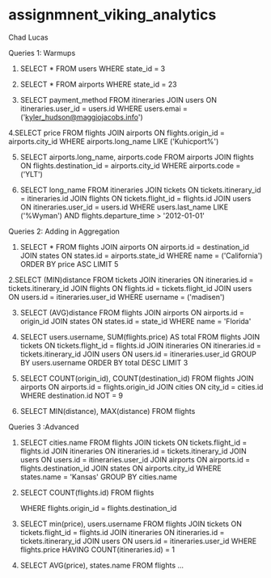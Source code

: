 # assignmnent_viking_analytics

Chad Lucas

Queries 1: Warmups

1. SELECT * FROM users WHERE state_id = 3

2. SELECT * FROM airports WHERE state_id = 23

3. SELECT payment_method 
     FROM itineraries JOIN users
     ON itineraries.user_id = users.id 
   WHERE users.emai = ('kyler_hudson@maggiojacobs.info')

4.SELECT price FROM flights JOIN airports
ON flights.origin_id = airports.city_id WHERE airports.long_name LIKE ('Kuhicport%')

5. SELECT airports.long_name, airports.code FROM airports JOIN flights ON flights.destination_id = airports.city_id WHERE airports.code = ('YLT')

6. SELECT long_name FROM itineraries JOIN tickets
     ON tickets.itinerary_id = itineraries.id JOIN flights
     ON tickets.flight_id = flights.id JOIN users
     ON itineraries.user_id = users.id
   WHERE users.last_name LIKE ('%Wyman')
     AND flights.departure_time > '2012-01-01'


Queries 2: Adding in Aggregation

1. SELECT * FROM flights JOIN airports
     ON airports.id = destination_id JOIN states
     ON states.id = airports.state_id
   WHERE name = ('California')
     ORDER BY price ASC
     LIMIT 5

2.SELECT (MIN)distance FROM tickets JOIN itineraries
ON itineraries.id = tickets.itinerary_id JOIN flights
ON flights.id = tickets.flight_id JOIN users
ON users.id = itineraries.user_id
WHERE username = ('madisen')


3. SELECT (AVG)distance FROM flights 
     JOIN airports ON airports.id = origin_id
     JOIN states ON states.id = state_id
   WHERE name = 'Florida'

4. SELECT users.username, SUM(flights.price) AS total FROM flights
JOIN tickets ON tickets.flight_id = flights.id
JOIN itineraries ON itineraries.id = tickets.itinerary_id
JOIN users ON users.id = itineraries.user_id
GROUP BY users.username
ORDER BY total DESC
LIMIT 3


5. SELECT COUNT(origin_id), COUNT(destination_id)
     FROM flights
       JOIN airports ON airports.id = flights.origin_id
       JOIN cities ON city_id = cities.id
     WHERE destination.id NOT = 9

6. SELECT MIN(distance), MAX(distance) FROM     flights


Queries 3 :Advanced

1. SELECT cities.name FROM flights
    JOIN tickets ON tickets.flight_id = flights.id
    JOIN itineraries ON itineraries.id = tickets.itinerary_id
    JOIN users ON users.id = itineraries.user_id
    JOIN airports ON airports.id = flights.destination_id
    JOIN states ON airports.city_id
   WHERE states.name = 'Kansas'
   GROUP BY cities.name

 2.  SELECT COUNT(flights.id)
 		FROM flights

     WHERE flights.origin_id = flights.destination_id


 3. SELECT min(price), users.username 
     FROM flights JOIN tickets
       ON tickets.flight_id = flights.id
       JOIN itineraries
       ON itineraries.id = tickets.itinerary_id
      JOIN users ON users.id = itineraries.user_id
     WHERE flights.price
     HAVING COUNT(itineraries.id) = 1


4. SELECT AVG(price), states.name
    FROM flights
    ...
